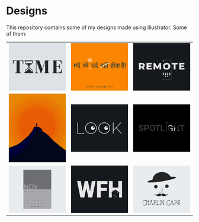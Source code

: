 # Designs
This repository contains some of my designs made using Illustrator.
Some of them:
<table>
    <tr>
      <td><img src="2020-11/png/16.11.2020.png"></td>
      <td><img src="2020-11/png/19.11.2020.png"></td>
      <td><img src="2020-12/png/08.12.2020.png"></td>
    </tr>
    <tr>
      <td><img src="2020-11/png/15.11.2020.png"></td>
      <td><img src="2021-01/png/16.01.2021.png"></td>
      <td><img src="2020-11/png/21.11.2020.png"></td>
    </tr>
    <tr>
      <td><img src="2020-11/png/26.11.2020.png"></td>
      <td><img src="2021-01/png/05.01.2021.png"></td>
      <td><img src="2020-11/png/18.11.2020.png"></td>
    </tr>
</table>
